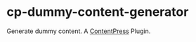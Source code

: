 # cp-dummy-content-generator
Generate dummy content. A [ContentPress](https://github.com/wp-kitten/contentpress) Plugin.

